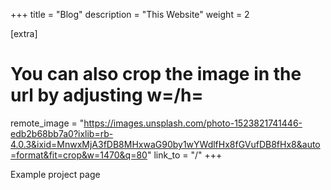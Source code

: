 +++
title = "Blog"
description = "This Website"
weight = 2

[extra]
# You can also crop the image in the url by adjusting w=/h=
remote_image = "https://images.unsplash.com/photo-1523821741446-edb2b68bb7a0?ixlib=rb-4.0.3&ixid=MnwxMjA3fDB8MHxwaG90by1wYWdlfHx8fGVufDB8fHx8&auto=format&fit=crop&w=1470&q=80"
link_to = "/"
+++

Example project page
